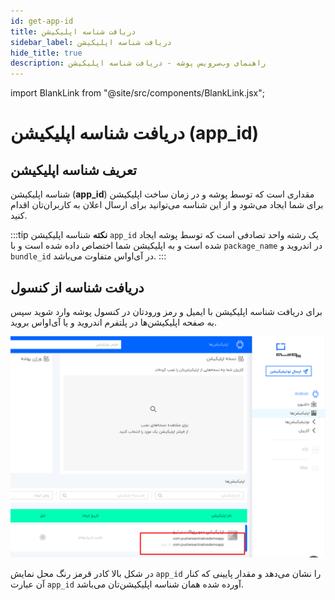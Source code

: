 ```yaml
---
id: get-app-id
title: دریافت شناسه اپلیکیشن
sidebar_label: دریافت شناسه اپلیکیشن
hide_title: true
description: راهنمای وب‌سرویس پوشه - دریافت شناسه اپلیکیشن
---
```


import BlankLink from "@site/src/components/BlankLink.jsx";

# دریافت شناسه اپلیکیشن (app_id)

## تعریف شناسه اپلیکیشن

شناسه اپلیکیشن
(**app_id**)
مقداری است که توسط پوشه و در زمان ساخت اپلیکیشن برای شما ایجاد می‌شود و از این شناسه می‌توانید برای ارسال اعلان به کاربران‌تان اقدام کنید.

:::tip **نکته**
شناسه اپلیکیشن ‍‍`app_id` یک رشته واحد تصادفی است که توسط پوشه ایجاد شده است و به اپلیکیشن شما اختصاص داده شده است
و با `package_name` در اندروید و `bundle_id` در آی‌او‌اس متفاوت می‌باشد.
:::


## دریافت شناسه از کنسول

برای دریافت شناسه اپلیکیشن با ایمیل و رمز ورودتان در <BlankLink href="https://console.pushe.co">کنسول پوشه</BlankLink> وارد شوید 
سپس به صفحه اپلیکیشن‌ها در پلتفرم اندروید و یا آی‌او‌اس بروید.


![console get app id](/img/webservice/console-app-id.png)


در شکل بالا کادر قرمز رنگ محل نمایش `app_id` را نشان می‌دهد و مقدار پایینی که کنار آن عبارت `app_id` آورده شده همان شناسه اپلیکیشن‌تان می‌باشد.